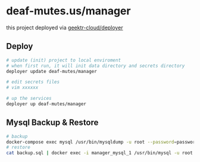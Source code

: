 # deaf-mutes.us/manager

this project deployed via [geektr-cloud/deployer](https://github.com/geektr-cloud/deployer)

## Deploy

```bash
# update (init) project to local enviroment
# when first run, it will init data directory and secrets directory
deployer update deaf-mutes/manager

# edit secrets files
# vim xxxxxx

# up the services
deployer up deaf-mutes/manager

```

## Mysql Backup & Restore
```bash
# backup
docker-compose exec mysql /usr/bin/mysqldump -u root --password=password shadowsocks > backup.sql
# restore
cat backup.sql | docker exec -i manager_mysql_1 /usr/bin/mysql -u root --password=justatest shadowsocks
```

